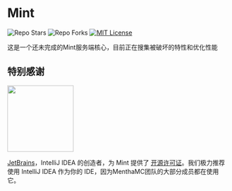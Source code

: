 # Mint

![Repo Stars](https://shields.io/github/stars/MenthaMC/Mint?style=flat-square)
![Repo Forks](https://shields.io/github/forks/MenthaMC/Mint?style=flat-square)
[![MIT License](https://img.shields.io/github/license/MenthaMC/Mint?style=flat-square)](LICENSE) 

这是一个还未完成的Mint服务端核心，目前正在搜集被破坏的特性和优化性能

## 特别感谢

[<img src="https://user-images.githubusercontent.com/21148213/121807008-8ffc6700-cc52-11eb-96a7-2f6f260f8fda.png" alt="" width="150">](https://www.jetbrains.com)

[JetBrains](https://www.jetbrains.com/)，IntelliJ IDEA 的创造者，为 Mint 提供了 [开源许可证](https://www.jetbrains.com/opensource/)。我们极力推荐使用 IntelliJ IDEA 作为你的 IDE，因为MenthaMC团队的大部分成员都在使用它。
